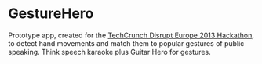 # GestureHero

Prototype app, created for the [TechCrunch Disrupt Europe 2013 Hackathon](http://techcrunch.com/events/disrupt-europe-berlin-2013/), to detect hand movements and match them to popular gestures of public speaking. Think speech karaoke plus Guitar Hero for gestures.
